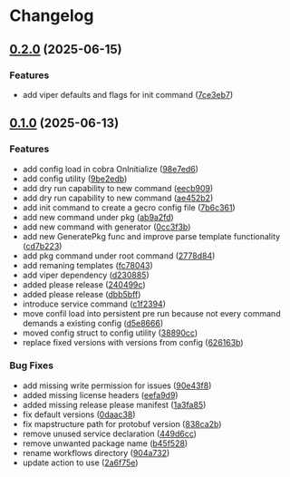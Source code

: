 # Changelog

## [0.2.0](https://github.com/traiproject/gecro/compare/v0.1.0...v0.2.0) (2025-06-15)


### Features

* add viper defaults and flags for init command ([7ce3eb7](https://github.com/traiproject/gecro/commit/7ce3eb70bff9b17f417bf6b49f1f96d520286378))

## [0.1.0](https://github.com/traiproject/gecro/compare/v0.0.1...v0.1.0) (2025-06-13)


### Features

* add config load in cobra OnInitialize ([98e7ed6](https://github.com/traiproject/gecro/commit/98e7ed6ffa3498390ea62969b5742ed55a7a4e6e))
* add config utility ([9be2edb](https://github.com/traiproject/gecro/commit/9be2edb43ad4f7ddfc8762d9e5eeb6d9a5f33d45))
* add dry run capability to new command ([eecb909](https://github.com/traiproject/gecro/commit/eecb9094d9aa19ed7893cea05ddb282208d32165))
* add dry run capability to new command ([ae452b2](https://github.com/traiproject/gecro/commit/ae452b2f630a0611331493824dd5ded8e4267951))
* add init command to create a gecro config file ([7b6c361](https://github.com/traiproject/gecro/commit/7b6c3618b3a23699f9c11726d137df555f16ca54))
* add new command under pkg ([ab9a2fd](https://github.com/traiproject/gecro/commit/ab9a2fd973ffd023576e6dda17518827a58ac940))
* add new command with generator ([0cc3f3b](https://github.com/traiproject/gecro/commit/0cc3f3bcb363c0e4fad5bb9215940f6404519b54))
* add new GeneratePkg func and improve parse template functionality ([cd7b223](https://github.com/traiproject/gecro/commit/cd7b223fcce86354f4c168a8d1f65bf37dd73621))
* add pkg command under root command ([2778d84](https://github.com/traiproject/gecro/commit/2778d84eb1247303b86c3f354845c1a51ed7f974))
* add remaning templates ([fc78043](https://github.com/traiproject/gecro/commit/fc78043c0412138ae66455cc58b8a414851fa18a))
* add viper dependency ([d230885](https://github.com/traiproject/gecro/commit/d2308855bd2bde9889e6af45d619a98270d167bd))
* added please release ([240499c](https://github.com/traiproject/gecro/commit/240499c125d300962e6ffca14805799880408956))
* added please release ([dbb5bff](https://github.com/traiproject/gecro/commit/dbb5bff64e19c9b74943100731d333db27976cce))
* introduce service command ([c1f2394](https://github.com/traiproject/gecro/commit/c1f2394d06feaf4edd018c8fcede169f61940cc0))
* move confil load into persistent pre run because not every command demands a existing config ([d5e8666](https://github.com/traiproject/gecro/commit/d5e8666c6f30904486e8639a02432f8da8b9e895))
* moved config struct to config utility ([38890cc](https://github.com/traiproject/gecro/commit/38890cc4c8143d8a68f96323cff1708effc012d9))
* replace fixed versions with versions from config ([626163b](https://github.com/traiproject/gecro/commit/626163b7d5439b77c140873ac7f060c7c70185dc))


### Bug Fixes

* add missing write permission for issues ([90e43f8](https://github.com/traiproject/gecro/commit/90e43f891ebd6cfac1e4c3da632dd0959aebfd71))
* added missing license headers ([eefa9d9](https://github.com/traiproject/gecro/commit/eefa9d9e8410c3657f027daf2f72c43fd1342853))
* added missing release please manifest ([1a3fa85](https://github.com/traiproject/gecro/commit/1a3fa851d3eee1c20bde72f75f698f897fe90e93))
* fix default versions ([0daac38](https://github.com/traiproject/gecro/commit/0daac38ead9bf0b6efadf8c44221d290b7121d6a))
* fix mapstructure path for protobuf version ([838ca2b](https://github.com/traiproject/gecro/commit/838ca2b3720eb9cfa8d4a98276b25a40eb72349d))
* remove unused service declaration ([449d6cc](https://github.com/traiproject/gecro/commit/449d6cc09573c612688c4bbc943e93c27e7ace85))
* remove unwanted package name ([b45f528](https://github.com/traiproject/gecro/commit/b45f5282b9f653206bfc50db3e9fd43c138b4b68))
* rename workflows directory ([904a732](https://github.com/traiproject/gecro/commit/904a732f6fa23d91da44c2d931f8a74fb1b0461a))
* update action to use ([2a6f75e](https://github.com/traiproject/gecro/commit/2a6f75eddefb03f46b3e4056723a2c47c771679d))
